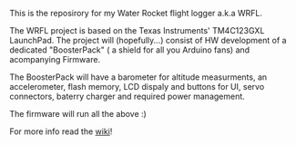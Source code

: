 This is the reposirory for my Water Rocket flight logger a.k.a WRFL.

The WRFL project is based on the Texas Instruments' TM4C123GXL LaunchPad.
The project will (hopefully...) consist of HW development of a dedicated "BoosterPack" ( a shield for all you Arduino fans) and acompanying Firmware.

The BoosterPack will have a barometer for altitude measurments, an accelerometer, flash memory, LCD dispaly and buttons for UI, servo connectors, baterry charger and required power management.

The firmware will run all the above :)

For more info read the [wiki](https://github.com/nightmechanic/WRFL/wiki)!

